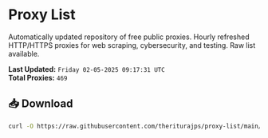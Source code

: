 # Proxy List

Automatically updated repository of free public proxies. Hourly refreshed HTTP/HTTPS proxies for web scraping, cybersecurity, and testing. Raw list available.

**Last Updated:** `Friday 02-05-2025 09:17:31 UTC`  
**Total Proxies:** `469`

## 📥 Download
```bash
curl -O https://raw.githubusercontent.com/theriturajps/proxy-list/main/proxies.txt
